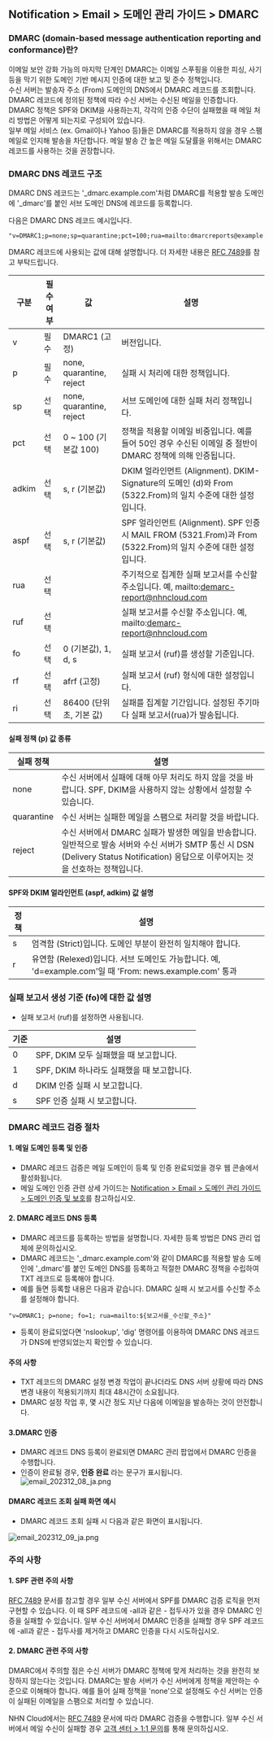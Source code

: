 ## Notification > Email > 도메인 관리 가이드 > DMARC

### DMARC (domain-based message authentication reporting and conformance)란?

이메일 보안 강화 가능의 마지막 단계인 DMARC는 이메일 스푸핑을 이용한 피싱, 사기 등을 막기 위한 도메인 기반 메시지 인증에 대한 보고 및 준수 정책입니다. 
<br>수신 서버는 발송자 주소 (From) 도메인의 DNS에서 DMARC 레코드를 조회합니다. DMARC 레코드에 정의된 정책에 따라 수신 서버는 수신된 메일을 인증합니다. DMARC 정책은 SPF와 DKIM을 사용하는지, 각각의 인증 수단이 실패했을 때 메일 처리 방법은 어떻게 되는지로 구성되어 있습니다. 
<br>일부 메일 서비스 (ex. Gmail이나 Yahoo 등)들은 DMARC를 적용하지 않을 경우 스팸 메일로 인지해 발송을 차단합니다. 메일 발송 간 높은 메일 도달률을 위해서는 DMARC 레코드를 사용하는 것을 권장합니다.

### DMARC DNS 레코드 구조

DMARC DNS 레코드는 '_dmarc.example.com'처럼 DMARC를 적용할 발송 도메인에 '_dmarc'를 붙인 서브 도메인 DNS에 레코드를 등록합니다.

다음은 DMARC DNS 레코드 예시입니다.

```
"v=DMARC1;p=none;sp=quarantine;pct=100;rua=mailto:dmarcreports@example.com;"
```

DMARC 레코드에 사용되는 값에 대해 설명합니다. 더 자세한 내용은 [RFC 7489](https://www.ietf.org/rfc/rfc7489.txt)를 참고 부탁드립니다.

| 구분 | 필수 여부 | 값                        | 설명                                                                                        |
| --- | ----- |--------------------------|-------------------------------------------------------------------------------------------|
| v | 필수 | DMARC1 (고정)              | 버전입니다.                                                                                    |
| p | 필수 | none, quarantine, reject | 실패 시 처리에 대한 정책입니다.                                                                        |
| sp | 선택 | none, quarantine, reject | 서브 도메인에 대한 실패 처리 정책입니다.                                                                   |
| pct | 선택 | 0 \~ 100 (기본값 100)       | 정책을 적용할 이메일 비중입니다. 예를 들어 50인 경우 수신된 이메일 중 절반이 DMARC 정책에 의해 인증됩니다.                         |
| adkim | 선택 | s, r (기본값)               | DKIM 얼라인먼트 (Alignment). DKIM-Signature의 도메인 (d)와 From (5322.From)의 일치 수준에 대한 설정입니다.       |
| aspf | 선택 | s, r (기본값)               | SPF 얼라인먼트 (Alignment). SPF 인증 시 MAIL FROM (5321.From)과 From (5322.From)의 일치 수준에 대한 설정입니다. |
| rua | 선택 |                          | 주기적으로 집계한 실패 보고서를 수신할 주소입니다. 예, mailto:demarc-report@nhncloud.com                         |
| ruf | 선택 |                          | 실패 보고서를 수신할 주소입니다. 예, mailto:demarc-report@nhncloud.com                                   |
| fo | 선택 | 0 (기본값), 1, d, s         | 실패 보고서 (ruf)를 생성할 기준입니다.                                                                  |
| rf | 선택 | afrf (고정)                | 실패 보고서 (ruf) 형식에 대한 설정입니다.                                                                |
| ri | 선택 | 86400 (단위 초, 기본 값)       | 실패를 집계할 기간입니다. 설정된 주기마다 실패 보고서(rua)가 발송됩니다.                                               |

#### 실패 정책 (p) 값 종류

| 실패 정책 | 설명                                                                                                                          |
| ----- |-----------------------------------------------------------------------------------------------------------------------------|
| none | 수신 서버에서 실패에 대해 아무 처리도 하지 않을 것을 바랍니다. SPF, DKIM을 사용하지 않는 상황에서 설정할 수 있습니다.                                                    |
| quarantine | 수신 서버는 실패한 메일을 스팸으로 처리할 것을 바랍니다.                                                                                            |
| reject | 수신 서버에서 DMARC 실패가 발생한 메일을 반송합니다. 일반적으로 발송 서버와 수신 서버가 SMTP 통신 시 DSN (Delivery Status Notification) 응답으로 이루어지는 것을 선호하는 정책입니다. |

#### SPF와 DKIM 얼라인먼트 (aspf, adkim) 값 설명

| 정책 | 설명                                                                                 |
| --- |------------------------------------------------------------------------------------|
| s | 엄격함 (Strict)입니다. 도메인 부분이 완전히 일치해야 합니다.                                             |
| r | 유연함 (Relexed)입니다. 서브 도메인도 가능합니다. 예, 'd=example.com'일 때 'From: news.example.com' 통과 |

### 실패 보고서 생성 기준 (fo)에 대한 값 설명
- 실패 보고서 (ruf)를 설정하면 사용됩니다.

| 기준 | 설명 |
| --- | --- |
| 0 | SPF, DKIM 모두 실패했을 때 보고합니다. |
| 1 | SPF, DKIM 하나라도 실패했을 때 보고합니다. |
| d | DKIM 인증 실패 시 보고합니다. |
| s | SPF 인증 실패 시 보고합니다. |

### DMARC 레코드 검증 절차
#### 1. 메일 도메인 등록 및 인증
- DMARC 레코드 검증은 메일 도메인이 등록 및 인증 완료되었을 경우 웹 콘솔에서 활성화됩니다.
- 메일 도메인 인증 관련 상세 가이드는 [Notification > Email > 도메인 관리 가이드 > 도메인 인증 및 보호](https://docs.nhncloud.com/ja/Notification/Email/ja/domain-verification/)를 참고하십시오.

#### 2. DMARC 레코드 DNS 등록
- DMARC 레코드를 등록하는 방법을 설명합니다. 자세한 등록 방법은 DNS 관리 업체에 문의하십시오.
- DMARC 레코드는 '_dmarc.example.com'와 같이 DMARC를 적용할 발송 도메인에 '_dmarc'를 붙인 도메인 DNS를 등록하고 적절한 DMARC 정책을 수립하여 TXT 레코드로 등록해야 합니다.
- 예를 들면 등록할 내용은 다음과 같습니다. DMARC 실패 시 보고서를 수신할 주소를 설정해야 합니다.

```
"v=DMARC1; p=none; fo=1; rua=mailto:${보고서를_수신할_주소}"
```

- 등록이 완료되었다면 'nslookup', 'dig' 명령어를 이용하여 DMARC DNS 레코드가 DNS에 반영되었는지 확인할 수 있습니다.

#### 주의 사항
- TXT 레코드의 DMARC 설정 변경 작업이 끝나더라도 DNS 서버 상황에 따라 DNS 변경 내용이 적용되기까지 최대 48시간이 소요됩니다.
- DMARC 설정 작업 후, 몇 시간 정도 지난 다음에 이메일을 발송하는 것이 안전합니다.

#### 3.DMARC 인증 
- DMARC 레코드 DNS 등록이 완료되면 DMARC 관리 팝업에서 DMARC 인증을 수행합니다.
- 인증이 완료될 경우, **인증 완료** 라는 문구가 표시됩니다.
![email_202312_08_ja.png](https://kr1-api-object-storage.nhncloudservice.com/v1/AUTH_2acdfabf4efe4efc8a04c00b348110c9/cdn_origin/prod_email/email_202312_08_ja.png)

#### DMARC 레코드 조회 실패 화면 예시
- DMARC 레코드 조회 실패 시 다음과 같은 화면이 표시됩니다.

![email_202312_09_ja.png](https://kr1-api-object-storage.nhncloudservice.com/v1/AUTH_2acdfabf4efe4efc8a04c00b348110c9/cdn_origin/prod_email/email_202312_09_ja.png)


### 주의 사항
#### 1. SPF 관련 주의 사항
[RFC 7489](https://www.ietf.org/rfc/rfc7489.txt) 문서를 참고할 경우 일부 수신 서버에서 SPF를 DMARC 검증 로직을 먼저 구현할 수 있습니다. 이 때 SPF 레코드에 -all과 같은 - 접두사가 있을 경우 DMARC 인증을 실패할 수 있습니다. 일부 수신 서버에서 DMARC 인증을 실패할 경우 SPF 레코드에 -all과 같은 - 접두사를 제거하고 DMARC 인증을 다시 시도하십시오.

#### 2. DMARC 관련 주의 사항
DMARC에서 주의할 점은 수신 서버가 DMARC 정책에 맞게 처리하는 것을 완전히 보장하지 않는다는 것입니다. DMARC는 발송 서버가 수신 서버에게 정책을 제안하는 수준으로 이해해야 합니다.
예를 들어 실패 정책을 'none'으로 설정해도 수신 서버는 인증이 실패된 이메일을 스팸으로 처리할 수 있습니다.

NHN Cloud에서는 [RFC 7489](https://www.ietf.org/rfc/rfc7489.txt) 문서에 따라 DMARC 검증을 수행합니다. 일부 수신 서버에서 메일 수신이 실패할 경우 [고객 센터 > 1:1 문의](https://www.nhncloud.com/kr/support/inquiry)를 통해 문의하십시오.

